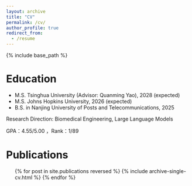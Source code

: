```yaml
---
layout: archive
title: "CV"
permalink: /cv/
author_profile: true
redirect_from:
  - /resume
---
```


{% include base_path %}

Education
======
* M.S. Tsinghua University (Advisor: Quanming Yao), 2028 (expected)
* M.S. Johns Hopkins University, 2026 (expected)
* B.S. in Nanjing University of Posts and Telecommunications, 2025
  
Research Direction: Biomedical Engineering, Large Language Models

GPA：4.55/5.00 ，Rank：1/89


Publications
======
  <ul>{% for post in site.publications reversed %}
    {% include archive-single-cv.html %}
  {% endfor %}</ul>
  

